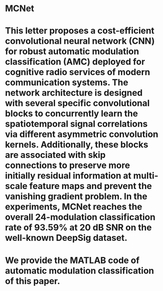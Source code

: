 # MCNet
# This letter proposes a cost-efficient convolutional neural network (CNN) for robust automatic modulation classification (AMC) deployed for cognitive radio services of modern communication systems. The network architecture is designed with several specific convolutional blocks to concurrently learn the spatiotemporal signal correlations via different asymmetric convolution kernels. Additionally, these blocks are associated with skip connections to preserve more initially residual information at multi-scale feature maps and prevent the vanishing gradient problem. In the experiments, MCNet reaches the overall 24-modulation classification rate of 93.59% at 20 dB SNR on the well-known DeepSig dataset.
# We provide the MATLAB code of automatic modulation classification of this paper.
